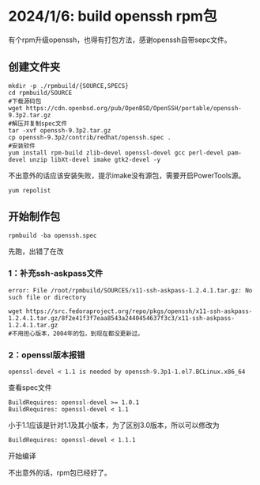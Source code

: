 # 2024/1/6: build openssh rpm包

有个rpm升级openssh，也得有打包方法，感谢openssh自带sepc文件。

## 创建文件夹

```
mkdir -p ./rpmbuild/{SOURCE,SPECS}
cd rpmbuild/SOURCE
#下载源码包
wget https://cdn.openbsd.org/pub/OpenBSD/OpenSSH/portable/openssh-9.3p2.tar.gz
#解压并复制spec文件
tar -xvf openssh-9.3p2.tar.gz
cp openssh-9.3p2/contrib/redhat/openssh.spec .
#安装软件
yum install rpm-build zlib-devel openssl-devel gcc perl-devel pam-devel unzip libXt-devel imake gtk2-devel -y
```

不出意外的话应该安装失败，提示imake没有源包，需要开启PowerTools源。

```
yum repolist
```

## 开始制作包

```
rpmbuild -ba openssh.spec
```

先跑，出错了在改

### 1：补充ssh-askpass文件

```
error: File /root/rpmbuild/SOURCES/x11-ssh-askpass-1.2.4.1.tar.gz: No such file or directory
```


```
wget https://src.fedoraproject.org/repo/pkgs/openssh/x11-ssh-askpass-1.2.4.1.tar.gz/8f2e41f3f7eaa8543a2440454637f3c3/x11-ssh-askpass-1.2.4.1.tar.gz
#不用担心版本，2004年的包，到现在都没更新过。
```

### 2：openssl版本报错

```
openssl-devel < 1.1 is needed by openssh-9.3p1-1.el7.BCLinux.x86_64
```

查看spec文件

```
BuildRequires: openssl-devel >= 1.0.1
BuildRequires: openssl-devel < 1.1
```

小于1.1应该是针对1.1及其小版本，为了区别3.0版本，所以可以修改为

```
BuildRequires: openssl-devel < 1.1.1
```

开始编译

不出意外的话，rpm包已经好了。
